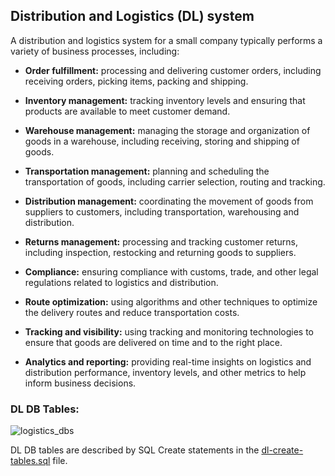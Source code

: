 
## Distribution and Logistics (DL) system

A distribution and logistics system for a small company typically performs a variety of business processes, including:

- **Order fulfillment:** processing and delivering customer orders, including receiving orders, picking items, packing and shipping.

- **Inventory management:** tracking inventory levels and ensuring that products are available to meet customer demand.

- **Warehouse management:** managing the storage and organization of goods in a warehouse, including receiving, storing and shipping of goods.

- **Transportation management:** planning and scheduling the transportation of goods, including carrier selection, routing and tracking.

- **Distribution management:** coordinating the movement of goods from suppliers to customers, including transportation, warehousing and distribution.

- **Returns management:** processing and tracking customer returns, including inspection, restocking and returning goods to suppliers.

- **Compliance:** ensuring compliance with customs, trade, and other legal regulations related to logistics and distribution.

- **Route optimization:** using algorithms and other techniques to optimize the delivery routes and reduce transportation costs.

- **Tracking and visibility:** using tracking and monitoring technologies to ensure that goods are delivered on time and to the right place.

- **Analytics and reporting:** providing real-time insights on logistics and distribution performance, inventory levels, and other metrics to help inform business decisions.

### DL DB Tables: 

![logistics_dbs](https://user-images.githubusercontent.com/68504324/212564780-928fada6-af6d-4c08-90f4-293da344a002.png)

DL DB tables are described by SQL Create statements in the [dl-create-tables.sql](https://github.com/jonfernq/SimpleERP/blob/main/Distribution-Logistics/dl-create-tables.sql) file.

